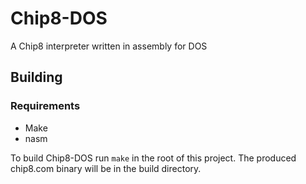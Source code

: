 # Chip8-DOS
A Chip8 interpreter written in assembly for DOS
## Building
### Requirements
* Make
* nasm

To build Chip8-DOS run `make` in the root of this project. The produced chip8.com binary will be in the build directory.
